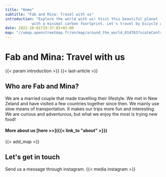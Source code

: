 ```yaml
---
title: "Home"
subtitle: "Fab and Mina: Travel with us"
introduction: "Explore the world with us! Visit this beautiful planet
            with a minimal carbon foortprint. Let's travel by bicycle and on foot (and sometimes hitchhiking)."
date: 2022-10-01T19:37:02+02:00
map: "//umap.openstreetmap.fr/en/map/around_the_world_814763?scaleControl=false&miniMap=false&scrollWheelZoom=false&zoomControl=true&allowEdit=false&moreControl=true&searchControl=null&tilelayersControl=null&embedControl=null&datalayersControl=true&onLoadPanel=none&captionBar=false&datalayers=2430338#2/12.6/81.2"
---
```


# Fab and Mina: Travel with us
{{< param introduction >}}
{{< last-article >}}

## Who are Fab and Mina?
We are a married couple that made travelling their lifestyle. 
We met in New Zeland and have visited a few countries together since then. 
We mainly use slow means of transportation. It makes our trips more fun and interesting.
We are curious and adventurous, but what we enjoy the most is trying new food!

#### More about us [here >>]({{< link_to "about" >}})


{{< add_map >}}

## Let's get in touch
Send us a message through instagram.
{{< media instagram >}}


